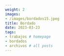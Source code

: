 ```yaml
---
weight: 2
images:
- /images/bordados15.jpeg
title: Bordado
date: 2023-03-23
tags:
- trabajos # homepage
- bordados
- archivos # all posts
---
```

